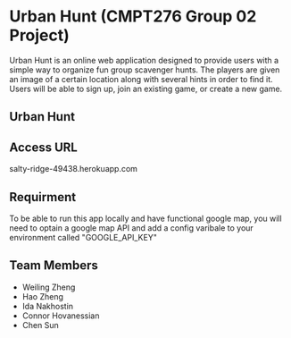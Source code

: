 # Urban Hunt (CMPT276 Group 02 Project)
Urban Hunt is an online web application designed to provide users with a simple way to organize fun group scavenger hunts. The players are given an image of a certain location along with several hints in order to find it. Users will be able to sign up, join an existing game, or create a new game.

## Urban Hunt
## Access URL
salty-ridge-49438.herokuapp.com

## Requirment 
To be able to run this app locally and have functional google map, you will need to optain a google map API and add a config varibale to your environment called "GOOGLE_API_KEY"

## Team Members
- Weiling Zheng
- Hao Zheng
- Ida Nakhostin
- Connor Hovanessian  
- Chen Sun
